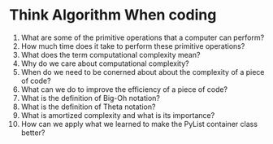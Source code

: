 # Think Algorithm When coding
1. What are some of the primitive operations that a computer can perform?
2. How much time does it take to perform these primitive operations?
3. What does the term computational complexity mean?
4. Why do we care about computational complexity?
5. When do we need to be conerned about about the complexity of a piece of code?
6. What can we do to improve the efficiency of a piece of code?
7. What is the definition of Big-Oh notation?
8. What is the definition of Theta notation?
9. What is amortized complexity and what is its importance?
10. How can we apply what we learned to make the PyList container class better?